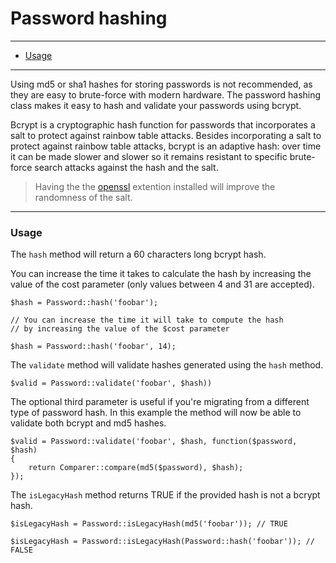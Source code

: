 # Password hashing

--------------------------------------------------------

* [Usage](#usage)

--------------------------------------------------------

Using md5 or sha1 hashes for storing passwords is not recommended, as they are easy to brute-force with modern hardware. The password hashing class makes it easy to hash and validate your passwords using bcrypt.

Bcrypt is a cryptographic hash function for passwords that incorporates a salt to protect against rainbow table attacks. Besides incorporating a salt to protect against rainbow table attacks, bcrypt is an adaptive hash: over time it can be made slower and slower so it remains resistant to specific brute-force search attacks against the hash and the salt.

> Having the the [openssl](http://www.php.net/manual/en/book.openssl.php) extention installed will improve the randomness of the salt.

--------------------------------------------------------

<a id="usage"></a>

### Usage

The ```hash``` method will return a 60 characters long bcrypt hash.

You can increase the time it takes to calculate the hash by increasing the value of the cost parameter (only values between 4 and 31 are accepted).

	$hash = Password::hash('foobar');

	// You can increase the time it will take to compute the hash
	// by increasing the value of the $cost parameter

	$hash = Password::hash('foobar', 14);

The ```validate``` method will validate hashes generated using the ```hash``` method.

	$valid = Password::validate('foobar', $hash))

The optional third parameter is useful if you're migrating from a different type of password hash. In this example the method will now be able to validate both bcrypt and md5 hashes.

	$valid = Password::validate('foobar', $hash, function($password, $hash)
	{
		return Comparer::compare(md5($password), $hash);
	});

The ```isLegacyHash``` method returns TRUE if the provided hash is not a bcrypt hash.

	$isLegacyHash = Password::isLegacyHash(md5('foobar')); // TRUE

	$isLegacyHash = Password::isLegacyHash(Password::hash('foobar')); // FALSE